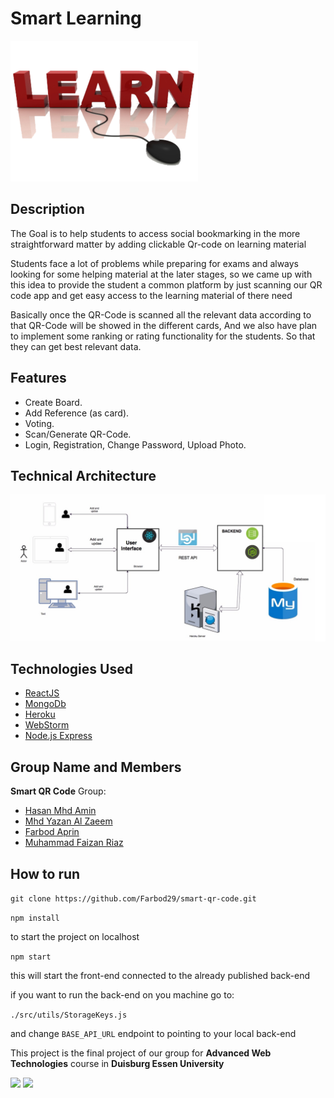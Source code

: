 # Smart Learning

![Smart Learning logo](https://raw.githubusercontent.com/Farbod29/smart-qr-code/master/public/images/home.png)


## Description

The Goal is to help students to access social bookmarking in the more straightforward matter by adding clickable Qr-code on learning material

Students face a lot of problems while preparing for exams and always looking for some helping material at the later stages, so we came up with this idea to provide the student a common platform by just scanning our QR code app and get easy access to the learning material of there need

Basically once the QR-Code is scanned all the relevant data according to that QR-Code will be showed in the different cards, And we also have plan to implement some ranking or rating functionality for the students. So that they can get best relevant data.


## Features
- Create Board.
- Add Reference (as card).
- Voting. 
- Scan/Generate QR-Code.
- Login, Registration, Change Password, Upload Photo.


## Technical Architecture
![Technical Architecture](https://raw.githubusercontent.com/Farbod29/smart-qr-code/master/public/images/arch.PNG)



## Technologies Used
- [ReactJS](https://reactjs.org/)
- [MongoDb](https://www.mongodb.com/)
- [Heroku](https://www.heroku.com/)
- [WebStorm](https://www.jetbrains.com/webstorm/)
- [Node.js Express](https://expressjs.com/)


## Group Name and Members
**Smart QR Code** Group:
- [Hasan Mhd Amin](https://github.com/HasanMhdAmin)
- [Mhd Yazan Al Zaeem](https://github.com/YazanZaim)
- [Farbod Aprin](https://github.com/Farbod29)
- [Muhammad Faizan Riaz](https://github.com/Faizan227)


## How to run

```git clone https://github.com/Farbod29/smart-qr-code.git ```

```npm install ```

to start the project on localhost

```npm start ```

this will start the front-end connected to the already published back-end

if you want to run the back-end on you machine go to:

```./src/utils/StorageKeys.js```

and change ```BASE_API_URL``` endpoint to pointing to your local back-end



This project is the final project of our group for **Advanced Web Technologies** course
in **Duisburg Essen University**



<img src="https://www.uni-due.de/imperia/md/images/cms/ude-logo_en.png" height="70">
<img src="https://www.uni-due.de/imperia/md/images/soco/soco-logo-detailed.png" height="70">


